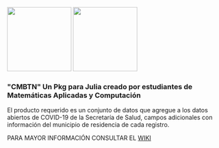 
   <img src="https://user-images.githubusercontent.com/47236047/105114729-138f9e80-5a8d-11eb-9bed-285607aae4d8.png" height = "150" width = "150">
   <img src="https://user-images.githubusercontent.com/47236047/105138085-0341e880-5aba-11eb-86bc-8f18644658dc.PNG" height = "150" width = "150">
<h3>"CMBTN" Un Pkg para Julia creado por estudiantes de Matemáticas Aplicadas y Computación <br></h3>
El producto requerido es un conjunto de datos que agregue a los datos abiertos de COVID-19 de la Secretaría de Salud, campos adicionales con información del municipio de residencia de cada registro.

PARA MAYOR INFORMACIÓN CONSULTAR EL [WIKI](https://github.com/Replase/CMBTN.jl/wiki)
